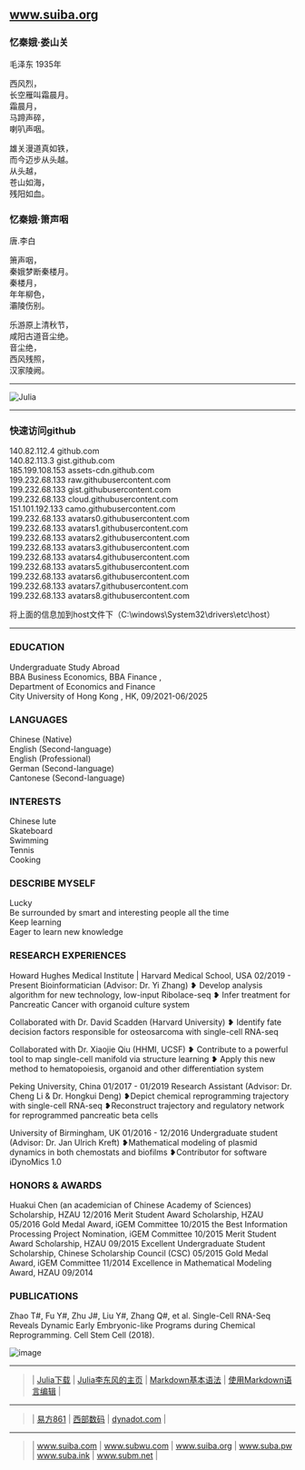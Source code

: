 ## www.suiba.org   
### 忆秦娥·娄山关
毛泽东
1935年

西风烈，  
长空雁叫霜晨月。  
霜晨月，  
马蹄声碎，  
喇叭声咽。

雄关漫道真如铁，  
而今迈步从头越。  
从头越，  
苍山如海，  
残阳如血。

### 忆秦娥·箫声咽
唐.李白  

箫声咽，  
秦娥梦断秦楼月。  
秦楼月，  
年年柳色，  
灞陵伤别。   
  
乐游原上清秋节，  
咸阳古道音尘绝。  
音尘绝，  
西风残照，  
汉家陵阙。

***  
![Julia](https://julialang.org/assets/infra/logo.svg)  

***   
   
   
###    快速访问github
 
140.82.112.4 github.com   
140.82.113.3 gist.github.com   
185.199.108.153 assets-cdn.github.com   
199.232.68.133 raw.githubusercontent.com   
199.232.68.133 gist.githubusercontent.com   
199.232.68.133 cloud.githubusercontent.com   
151.101.192.133 camo.githubusercontent.com   
199.232.68.133 avatars0.githubusercontent.com   
199.232.68.133 avatars1.githubusercontent.com  
199.232.68.133 avatars2.githubusercontent.com  
199.232.68.133 avatars3.githubusercontent.com  
199.232.68.133 avatars4.githubusercontent.com  
199.232.68.133 avatars5.githubusercontent.com  
199.232.68.133 avatars6.githubusercontent.com  
199.232.68.133 avatars7.githubusercontent.com  
199.232.68.133 avatars8.githubusercontent.com  

将上面的信息加到host文件下（C:\windows\System32\drivers\etc\host）   

    
 ***    
 
###   EDUCATION
Undergraduate Study Abroad   
BBA Business Economics, 
BBA Finance ,     
Department of Economics and Finance   
City University of Hong Kong , HK, 
09/2021-06/2025

  
###   LANGUAGES
Chinese (Native)  
English (Second-language)    
English (Professional)    
German (Second-language)   
Cantonese  (Second-language)    

###   INTERESTS
Chinese lute    
Skateboard    
Swimming    
Tennis     
Cooking   
   
   
###   DESCRIBE MYSELF  
Lucky  
Be surrounded by smart and interesting people all the time  
Keep learning  
Eager to learn new knowledge    
  
  
###   RESEARCH EXPERIENCES  
Howard Hughes Medical Institute | Harvard Medical School, USA
02/2019 - Present
Bioinformatician (Advisor: Dr. Yi Zhang)
❥ Develop analysis algorithm for new technology, low-input Ribolace-seq
❥ Infer treatment for Pancreatic Cancer with organoid culture system

Collaborated with Dr. David Scadden (Harvard University)
❥ Identify fate decision factors responsible for osteosarcoma with single-cell RNA-seq

Collaborated with Dr. Xiaojie Qiu (HHMI, UCSF)
❥ Contribute to a powerful tool to map single-cell manifold via structure learning
❥ Apply this new method to hematopoiesis, organoid and other differentiation system

Peking University, China
01/2017 - 01/2019
Research Assistant (Advisor: Dr. Cheng Li & Dr. Hongkui Deng)
❥Depict chemical reprogramming trajectory with single-cell RNA-seq
❥Reconstruct trajectory and regulatory network for reprogrammed pancreatic beta cells

University of Birmingham, UK
01/2016 - 12/2016
Undergraduate student (Advisor: Dr. Jan Ulrich Kreft)
❥Mathematical modeling of plasmid dynamics in both chemostats and biofilms
❥Contributor for software iDynoMics 1.0
    
    
###   HONORS & AWARDS  
Huakui Chen (an academician of Chinese Academy of Sciences) Scholarship, HZAU   12/2016
Merit Student Award Scholarship, HZAU      05/2016
Gold Medal Award, iGEM Committee      10/2015
the Best Information Processing Project Nomination, iGEM Committee   10/2015
Merit Student Award Scholarship, HZAU   09/2015
Excellent Undergraduate Student Scholarship, Chinese Scholarship Council (CSC)  05/2015
Gold Medal Award, iGEM Committee   11/2014
Excellence in Mathematical Modeling Award, HZAU    09/2014    
    

###   PUBLICATIONS  
Zhao T#, Fu Y#, Zhu J#, Liu Y#, Zhang Q#, et al. Single-Cell RNA-Seq Reveals Dynamic Early Embryonic-like Programs during Chemical Reprogramming. Cell Stem Cell (2018).

      
      
      
![image](https://user-images.githubusercontent.com/88881186/132870434-04b06000-faf5-44e3-a5e1-a7d9cd9284df.png)
 
 *** 

>  | <a href="https://julialang.org/downloads" target="_blank">Julia下载</a>  | <a href="https://www.math.pku.edu.cn/teachers/lidf" target="_blank">Julia李东风的主页</a> |
<a href="https://www.jianshu.com/p/191d1e21f7ed" target="_blank">Markdown基本语法</a>  | <a href="https://www.jianshu.com/p/b4072805fba2" target="_blank">使用Markdown语言编辑</a> |

---  
>  |  <a href="https://www.861.cn/Domain" target="_blank">易方861</a>  | <a href="https://www.west.cn" target="_blank">西部数码</a> |
<a href="https://www.dynadot.com/zh" target="_blank">dynadot.com</a>  |   

***   

> | <a href="https://suiba.com" target="_blank">www.suiba.com</a>  |  <a href="https://www.subwu.com" target="_blank">www.subwu.com</a>   |  <a href="https://suiba.org" target="_blank">www.suiba.org</a>  |   <a href="https://suba.pw" target="_blank">www.suba.pw</a>   |    <a href="https://suba.ink" target="_blank">www.suba.ink</a>    | <a href="https://subm.net" target="_blank">www.subm.net</a>  |
